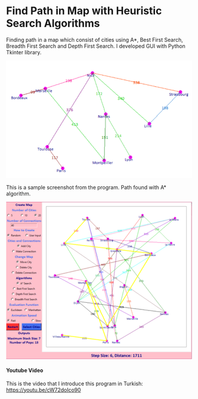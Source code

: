 # Find Path in Map with Heuristic Search Algorithms 
Finding path in a map which consist of cities using A*, Best First Search, Breadth First Search and Depth First Search. I developed GUI with Python Tkinter library. 

![Map with 10 cities and 12 connections.](https://github.com/fzehracetin/Find-Path-in-Map-with-Search-Algorithms-/blob/master/map.png)

This is a sample screenshot from the program. Path found with A* algorithm.

![A* output](https://github.com/fzehracetin/Find-Path-in-Map-with-Search-Algorithms-/blob/master/search_algorithms.png)

#### Youtube Video

This is the video that I introduce this program in Turkish: https://youtu.be/cW72doIco90
